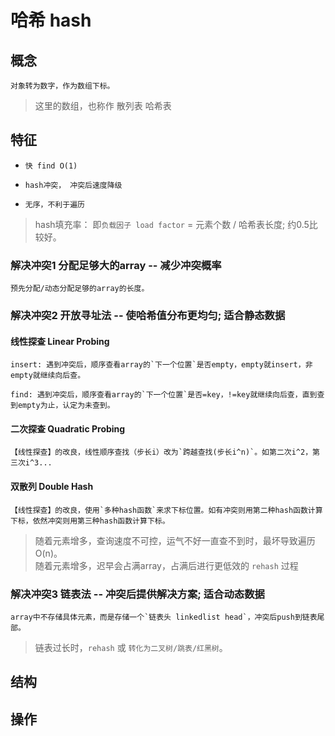 # 哈希 hash

## 概念

    对象转为数字，作为数组下标。

> 这里的数组，也称作 散列表 哈希表

## 特征

- `快 find O(1)`

- `hash冲突， 冲突后速度降级`

- `无序，不利于遍历`

> hash填充率： 即`负载因子 load factor` = 元素个数 / 哈希表长度; 约0.5比较好。

### 解决冲突1 分配足够大的array -- 减少冲突概率

    预先分配/动态分配足够的array的长度。

### 解决冲突2 开放寻址法 -- 使哈希值分布更均匀; 适合静态数据

#### 线性探查 Linear Probing

    insert: 遇到冲突后，顺序查看array的`下一个位置`是否empty，empty就insert，非empty就继续向后查。

    find: 遇到冲突后，顺序查看array的`下一个位置`是否=key，!=key就继续向后查，直到查到empty为止，认定为未查到。

#### 二次探查 Quadratic Probing

    【线性探查】的改良，线性顺序查找（步长i）改为`跨越查找(步长i^n)`。如第二次i^2，第三次i^3...

#### 双散列 Double Hash

    【线性探查】的改良，使用`多种hash函数`来求下标位置。如有冲突则用第二种hash函数计算下标，依然冲突则用第三种hash函数计算下标。

> 随着元素增多，查询速度不可控，运气不好一直查不到时，最坏导致遍历 O(n)。  
> 随着元素增多，迟早会占满array，占满后进行更低效的 `rehash` 过程

### 解决冲突3 链表法 -- 冲突后提供解决方案; 适合动态数据

    array中不存储具体元素，而是存储一个`链表头 linkedlist head`，冲突后push到链表尾部。

> 链表过长时，`rehash` 或 `转化为二叉树/跳表/红黑树`。

## 结构

## 操作
